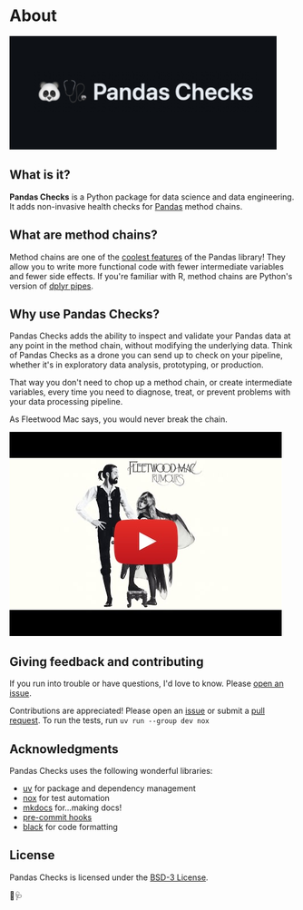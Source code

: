 # About
  
<img src="https://raw.githubusercontent.com/cparmet/pandas-checks/main/static/pandas-check-gh-social.jpg" alt="Banner image for Pandas Checks" style="max-height: 200px; width: auto;">  
  
## What is it?

**Pandas Checks** is a Python package for data science and data engineering. It adds non-invasive health checks for [Pandas](https://github.com/pandas-dev/pandas/) method chains.  

## What are method chains?
Method chains are one of the [coolest features](https://tomaugspurger.net/posts/method-chaining/) of the Pandas library! They allow you to write more functional code with fewer intermediate variables and fewer side effects. If you're familiar with R, method chains are Python's version of [dplyr pipes](https://style.tidyverse.org/pipes.html).

## Why use Pandas Checks?

Pandas Checks adds the ability to inspect and validate your Pandas data at any point in the method chain, without modifying the underlying data. Think of Pandas Checks as a drone you can send up to check on your pipeline, whether it's in exploratory data analysis, prototyping, or production.

That way you don't need to chop up a method chain, or create intermediate variables, every time you need to diagnose, treat, or prevent problems with your data processing pipeline.

As Fleetwood Mac says, you would never break the chain.

<a href="https://www.youtube.com/watch?v=xwTPvcPYaOo"><img src="https://raw.githubusercontent.com/cparmet/pandas-checks/main/static/fleetwood-mac-the-chain.jpg" alt="Fleetwood Mac YouTube video for The Chain" target="_blank"></a>
  

## Giving feedback and contributing

If you run into trouble or have questions, I'd love to know. Please [open an issue](https://github.com/cparmet/pandas-checks/issues).

Contributions are appreciated! Please open an [issue](https://github.com/cparmet/pandas-checks/issues) or submit a [pull request](https://github.com/cparmet/pandas-checks/pulls). To run the tests, run `uv run --group dev nox`
  
## Acknowledgments
 
Pandas Checks uses the following wonderful libraries:

- [uv](https://github.com/astral-sh/uv) for package and dependency management
- [nox](https://nox.thea.codes/en/stable/) for test automation
- [mkdocs](https://www.mkdocs.org/) for...making docs!
- [pre-commit hooks](https://pre-commit.com/)
- [black](https://black.readthedocs.io/en/stable/) for code formatting

## License

Pandas Checks is licensed under the [BSD-3 License](https://github.com/cparmet/pandas-checks/blob/main/LICENSE).

🐼🩺
